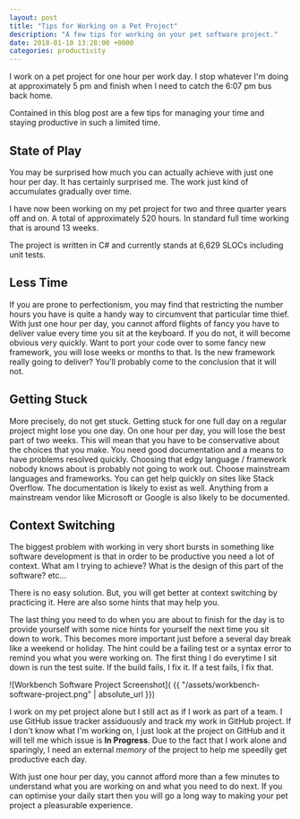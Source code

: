 ```yaml
---
layout: post
title: "Tips for Working on a Pet Project"
description: "A few tips for working on your pet software project."
date: 2018-01-10 13:28:00 +0000
categories: productivity
---
```

I work on a pet project for one hour per work day. I stop whatever I'm doing at approximately 5 pm and finish when I need to catch the 6:07 pm bus back home.

Contained in this blog post are a few tips for managing your time and staying productive in such a limited time.

## State of Play
You may be surprised how much you can actually achieve with just one hour per day. It has certainly surprised me. The work just kind of accumulates gradually over time.

I have now been working on my pet project for two and three quarter years off and on. A total of approximately 520 hours. In standard full time working that is around 13 weeks.

The project is written in C# and currently stands at 6,629 SLOCs including unit tests.

## Less Time
If you are prone to perfectionism, you may find that restricting the number hours you have is quite a handy way to circumvent that particular time thief. With just one hour per day, you cannot afford flights of fancy you have to deliver value every time you sit at the keyboard. If you do not, it will become obvious very quickly. Want to port your code over to some fancy new framework, you will lose weeks or months to that. Is the new framework really going to deliver? You'll probably come to the conclusion that it will not.

## Getting Stuck
More precisely, do not get stuck. Getting stuck for one full day on a regular project might lose you one day. On one hour per day, you will lose the best part of two weeks. This will mean that you have to be conservative about the choices that you make. You need good documentation and a means to have problems resolved quickly. Choosing that edgy language / framework nobody knows about is probably not going to work out. Choose mainstream languages and frameworks. You can get help quickly on sites like Stack Overflow. The documentation is likely to exist as well. Anything from a mainstream vendor like Microsoft or Google is also likely to be documented.

## Context Switching
The biggest problem with working in very short bursts in something like software development is that in order to be productive you need a lot of context. What am I trying to achieve? What is the design of this part of the software? etc...

There is no easy solution. But, you will get better at context switching by practicing it. Here are also some hints that may help you.

The last thing you need to do when you are about to finish for the day is to provide yourself with some nice hints for yourself the next time you sit down to work. This becomes more important just before a several day break like a weekend or holiday. The hint could be a failing test or a syntax error to remind you what you were working on. The first thing I do everytime I sit down is run the test suite. If the build fails, I fix it. If a test fails, I fix that.

![Workbench Software Project Screenshot]( {{ "/assets/workbench-software-project.png" | absolute_url }})

I work on my pet project alone but I still act as if I work as part of a team. I use GitHub issue tracker assiduously and track my work in GitHub project. If I don't know what I'm working on, I just look at the project on GitHub and it will tell me which issue is **In Progress**. Due to the fact that I work alone and sparingly, I need an external *memory* of the project to help me speedily get productive each day.

With just one hour per day, you cannot afford more than a few minutes to understand what you are working on and what you need to do next. If you can optimise your daily start then you will go a long way to making your pet project a pleasurable experience.

